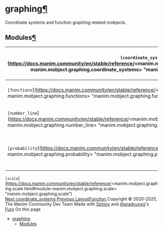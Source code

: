 # graphing[¶](https://docs.manim.community/en/stable/reference/<#module-manim.mobject.graphing> "Link to this heading")
Coordinate systems and function graphing related mobjects.
## Modules[¶](https://docs.manim.community/en/stable/reference/<#modules> "Link to this heading")
`[coordinate_systems`](https://docs.manim.community/en/stable/reference/<manim.mobject.graphing.coordinate_systems.html#module-manim.mobject.graphing.coordinate_systems> "manim.mobject.graphing.coordinate_systems") | Mobjects that represent coordinate systems.  
---|---  
`[functions`](https://docs.manim.community/en/stable/reference/<manim.mobject.graphing.functions.html#module-manim.mobject.graphing.functions> "manim.mobject.graphing.functions") | Mobjects representing function graphs.  
`[number_line`](https://docs.manim.community/en/stable/reference/<manim.mobject.graphing.number_line.html#module-manim.mobject.graphing.number_line> "manim.mobject.graphing.number_line") | Mobject representing a number line.  
`[probability`](https://docs.manim.community/en/stable/reference/<manim.mobject.graphing.probability.html#module-manim.mobject.graphing.probability> "manim.mobject.graphing.probability") | Mobjects representing objects from probability theory and statistics.  
`[scale`](https://docs.manim.community/en/stable/reference/<manim.mobject.graphing.scale.html#module-manim.mobject.graphing.scale> "manim.mobject.graphing.scale")  
[ Next coordinate_systems ](https://docs.manim.community/en/stable/reference/<manim.mobject.graphing.coordinate_systems.html>) [ Previous LayoutFunction ](https://docs.manim.community/en/stable/reference/<manim.mobject.graph.LayoutFunction.html>)
Copyright © 2020-2025, The Manim Community Dev Team 
Made with [Sphinx](https://docs.manim.community/en/stable/reference/<https:/www.sphinx-doc.org/>) and [@pradyunsg](https://docs.manim.community/en/stable/reference/<https:/pradyunsg.me>)'s [Furo](https://docs.manim.community/en/stable/reference/<https:/github.com/pradyunsg/furo>)
On this page 
  * [graphing](https://docs.manim.community/en/stable/reference/<#>)
    * [Modules](https://docs.manim.community/en/stable/reference/<#modules>)


